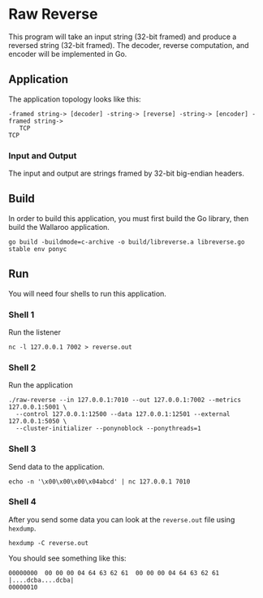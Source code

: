 # Raw Reverse

This program will take an input string (32-bit framed) and produce a reversed string (32-bit framed). The decoder, reverse computation, and encoder will be implemented in Go.

## Application

The application topology looks like this:

```
-framed string-> [decoder] -string-> [reverse] -string-> [encoder] -framed string->
   TCP                                                                 TCP
```

### Input and Output

The input and output are strings framed by 32-bit big-endian headers.

## Build

In order to build this application, you must first build the Go library, then build the Wallaroo application.

```
go build -buildmode=c-archive -o build/libreverse.a libreverse.go
stable env ponyc
```

## Run

You will need four shells to run this application.

### Shell 1

Run the listener

```
nc -l 127.0.0.1 7002 > reverse.out
```

### Shell 2

Run the application

```
./raw-reverse --in 127.0.0.1:7010 --out 127.0.0.1:7002 --metrics 127.0.0.1:5001 \
  --control 127.0.0.1:12500 --data 127.0.0.1:12501 --external 127.0.0.1:5050 \
  --cluster-initializer --ponynoblock --ponythreads=1
```

### Shell 3

Send data to the application.

```
echo -n '\x00\x00\x00\x04abcd' | nc 127.0.0.1 7010
```

### Shell 4

After you send some data you can look at the `reverse.out` file using `hexdump`.

```
hexdump -C reverse.out
```

You should see something like this:

```
00000000  00 00 00 04 64 63 62 61  00 00 00 04 64 63 62 61  |....dcba....dcba|
00000010
```
